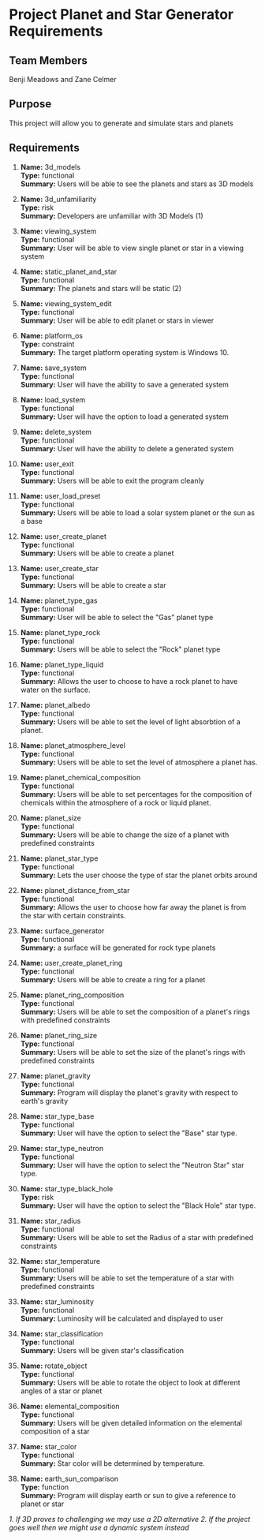 # Project Planet and Star Generator Requirements
                                           
## Team Members

Benji Meadows and Zane Celmer

## Purpose

This project will allow you to generate and simulate stars and planets

## Requirements
    
 1.  **Name:** 3d_models\
        **Type:** functional\
        **Summary:** Users will be able to see the planets and stars as 3D models
        
 1.  **Name:** 3d_unfamiliarity\
        **Type:** risk\
        **Summary:** Developers are unfamiliar with 3D Models (1)
	
 1.  **Name:** viewing_system\
        **Type:** functional\
        **Summary:** User will be able to view single planet or star in a viewing system
	
1.  **Name:** static_planet_and_star\
        **Type:** functional\
        **Summary:** The planets and stars will be static (2)

 1.  **Name:** viewing_system_edit\
        **Type:** functional\
        **Summary:** User will be able to edit planet or stars in viewer
       
 1.  **Name:** platform_os\
        **Type:** constraint\
        **Summary:** The target platform operating system is Windows 10.
       
 1.  **Name:** save_system\
        **Type:** functional\
        **Summary:** User will have the ability to save a generated system
       
 1.  **Name:** load_system\
        **Type:** functional\
        **Summary:** User will have the option to load a generated system
       
 1.  **Name:** delete_system\
        **Type:** functional\
        **Summary:** User will have the ability to delete a generated system
	 
 1.  **Name:** user_exit\
        **Type:** functional\
        **Summary:** Users will be able to exit the program cleanly
	
 1.  **Name:** user_load_preset\
        **Type:** functional\
        **Summary:** Users will be able to load a solar system planet or the sun as a base
	
 1.  **Name:** user_create_planet\
        **Type:** functional\
        **Summary:** Users will be able to create a planet
	
1.  **Name:** user_create_star\
        **Type:** functional\
        **Summary:** Users will be able to create a star
	
 1. **Name:** planet_type_gas\
        **Type:** functional\
        **Summary:** User will be able to select the "Gas" planet type
	
 1. **Name:** planet_type_rock\
        **Type:** functional\
        **Summary:** Users will be able to select the "Rock" planet type
	
 1. **Name:** planet_type_liquid\
        **Type:** functional\
        **Summary:** Allows the user to choose to have a rock planet to have water on the surface.

 1. **Name:** planet_albedo\
        **Type:** functional\
        **Summary:** Users will be able to set the level of light absorbtion of a planet.
 
 1. **Name:** planet_atmosphere_level\
        **Type:** functional\
        **Summary:** Users will be able to set the level of atmosphere a planet has.
        
 1. **Name:** planet_chemical_composition\
        **Type:** functional\
        **Summary:** Users will be able to set percentages for the composition of chemicals within the atmosphere of a rock or liquid planet.
        
 1. **Name:** planet_size\
        **Type:** functional\
        **Summary:** Users will be able to change the size of a planet with predefined constraints
	
 1. **Name:** planet_star_type\
        **Type:** functional\
        **Summary:** Lets the user choose the type of star the planet orbits around
	
 1. **Name:** planet_distance_from_star\
        **Type:** functional\
        **Summary:** Allows the user to choose how far away the planet is from the star with certain constraints.
	
 1. **Name:** surface_generator\
        **Type:** functional\
        **Summary:** a surface will be generated for rock type planets
	
 1.  **Name:** user_create_planet_ring\
        **Type:** functional\
        **Summary:** Users will be able to create a ring for a planet 
        
 1. **Name:** planet_ring_composition\
        **Type:** functional\
        **Summary:** Users will be able to set the composition of a planet's rings with predefined constraints
        
 1. **Name:** planet_ring_size\
        **Type:** functional\
        **Summary:** Users will be able to set the size of the planet's rings with predefined constraints
	
 1. **Name:** planet_gravity\
        **Type:** functional\
        **Summary:** Program will display the planet's gravity with respect to earth's gravity
	
1. **Name:** star_type_base\
       **Type:** functional\
       **Summary:** User will have the option to select the "Base" star type.
       
 1. **Name:** star_type_neutron\
        **Type:** functional\
        **Summary:** User will have the option to select the "Neutron Star" star type.

 1. **Name:** star_type_black_hole\
        **Type:** risk\
        **Summary:** User will have the option to select the "Black Hole" star type.
        
 1. **Name:** star_radius\
        **Type:** functional\
        **Summary:** Users will be able to set the Radius of a star with predefined constraints
        
 1. **Name:** star_temperature\
        **Type:** functional\
        **Summary:** Users will be able to set the temperature of a star with predefined constraints
        
 1. **Name:** star_luminosity\
        **Type:** functional\
        **Summary:** Luminosity will be calculated and displayed to user
        
 1. **Name:** star_classification\
        **Type:** functional\
        **Summary:** Users will be given star's classification
	
 1. **Name:** rotate_object\
        **Type:** functional\
        **Summary:** Users will be able to rotate the object to look at different angles of a star or planet
        
 1. **Name:** elemental_composition\
	**Type:** functional\
	**Summary:** Users will be given detailed information on the elemental composition of a star
	
 1. **Name:** star_color\
	**Type:** functional\
	**Summary:** Star color will be determined by temperature.
			
 1. **Name:** earth_sun_comparison\
	**Type:** function\
	**Summary:** Program will display earth or sun to give a reference to planet or star
	
*1. If 3D proves to challenging we may use a 2D alternative*
*2. If the project goes well then we might use a dynamic system instead*


